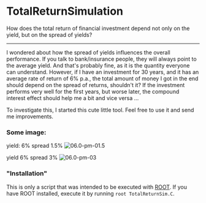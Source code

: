 # TotalReturnSimulation
How does the total return of financial investment depend not only on the yield, but on the spread of yields?

--- 

I wondered about how the spread of yields influences the overall performance.
If you talk to bank/insurance people, they will always point to the average yield.
And that's probably fine, as it is the quantity everyone can understand.
However, if I have an investment for 30 years, and it has an average rate of return of 6% p.a., the total amount of money I got in the end should depend on the spread of returns, shouldn't it?
If the investment performs very well for the first years, but worse later, the compound interest effect should help me a bit and vice versa …

To investigate this, I started this cute little tool.
Feel free to use it and send me improvements.

### Some image:
yield: 6%
spread 1.5%
![06.0-pm-01.5](https://user-images.githubusercontent.com/13000622/55651724-dab80400-57e9-11e9-9a4d-a8b55725efaf.gif)

yield 6%
spread 3%
![06.0-pm-03](https://user-images.githubusercontent.com/13000622/55651851-2cf92500-57ea-11e9-98cd-1f04b1d1a404.gif)

### "Installation"
This is only a script that was intended to be executed with [ROOT](https://root.cern.ch/ "ROOT web page").
If you have ROOT installed, execute it by running `root TotalReturnSim.C`.

